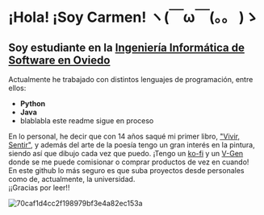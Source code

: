 # ¡Hola! ¡Soy Carmen! ヽ(￣ω￣(。。 )ゝ
## Soy estudiante en la [Ingeniería Informática de Software en Oviedo](https://ingenieriainformatica.uniovi.es/elcentro/presentacion)
Actualmente he trabajado con distintos lenguajes de programación, entre ellos:
- **Python**
- **Java**
- blablabla este readme sigue en proceso

En lo personal, he decir que con 14 años saqué mi primer libro, ["Vivir, Sentir"](https://orpheus.es/shop/vivir-sentir/), y además del arte de la poesía tengo un gran interés en la pintura, siendo así que dibujo cada vez que puedo. ¡Tengo un [ko-fi](https://ko-fi.com/tomomeruni) y un [V-Gen](https://vgen.co/tomomeruni) donde se me puede comisionar o comprar productos de vez en cuando!  
En este github lo más seguro es que suba proyectos desde personales como de, actualmente, la universidad.  
¡¡Gracias por leer!!

![70caf1d4cc2f198979bf3e4a82ec153a](https://github.com/user-attachments/assets/9ff1345e-397e-48ad-8b09-95d093c6faac)

